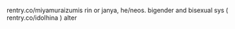 rentry.co/miyamuraizumis 
rin or janya, he/neos.
bigender and bisexual 
sys ( rentry.co/idoIhina ) alter